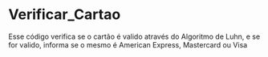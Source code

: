# Verificar_Cartao
Esse código verifica se o cartão é valido através do Algoritmo de Luhn, e se for valido, informa se o mesmo é American Express, Mastercard ou Visa
